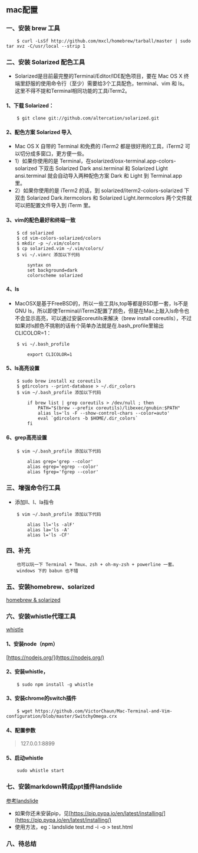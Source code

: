 ## mac配置

### 一、安装 brew 工具
```
    $ curl -LsSf http://github.com/mxcl/homebrew/tarball/master | sudo tar xvz -C/usr/local --strip 1
```

### 二、安装 Solarized 配色工具

* Solarized是目前最完整的Terminal/Editor/IDE配色项目，要在 Mac OS X 终端里舒服的使用命令行（至少）需要给3个工具配色，terminal、vim 和 ls。这里不得不提和Terminal相同功能的工具iTerm2。


#### 1、下载 Solarized：
```
    $ git clone git://github.com/altercation/solarized.git
```

#### 2、配色方案 Solarized 导入
    
* Mac OS X 自带的 Terminal 和免费的 iTerm2 都是很好用的工具，iTerm2 可以切分成多窗口，更方便一些。
* 1）如果你使用的是 Terminal，在solarized/osx-terminal.app-colors-solarized 下双击 Solarized Dark ansi.terminal 和 Solarized Light ansi.terminal 就会自动导入两种配色方案 Dark 和 Light 到 Terminal.app 里。
* 2）如果你使用的是 iTerm2 的话，到 solarized/iterm2-colors-solarized 下双击 Solarized Dark.itermcolors 和 Solarized Light.itermcolors 两个文件就可以把配置文件导入到 iTerm 里。

#### 3、vim的配色最好和终端一致
```    
    $ cd solarized
    $ cd vim-colors-solarized/colors
    $ mkdir -p ~/.vim/colors
    $ cp solarized.vim ~/.vim/colors/
    $ vi ~/.vimrc 添加以下代码
    
        syntax on
        set background=dark
        colorscheme solarized
```
    
#### 4、ls
* MacOSX是基于FreeBSD的，所以一些工具ls,top等都是BSD那一套，ls不是GNU ls，所以即使Terminal/iTerm2配置了颜色，但是在Mac上敲入ls命令也不会显示高亮，可以通过安装coreutils来解决（brew install coreutils），不过如果对ls颜色不挑剔的话有个简单办法就是在.bash_profile里输出CLICOLOR=1：
```
    $ vi ~/.bash_profile
    
        export CLICOLOR=1
```

#### 5、ls高亮设置
```   
    $ sudo brew install xz coreutils
    $ gdircolors --print-database > ~/.dir_colors
    $ vim ~/.bash_profile 添加以下代码

        if brew list | grep coreutils > /dev/null ; then
            PATH="$(brew --prefix coreutils)/libexec/gnubin:$PATH"
            alias ls='ls -F --show-control-chars --color=auto'
            eval `gdircolors -b $HOME/.dir_colors`
        fi
```

#### 6、grep高亮设置
```
    $ vim ~/.bash_profile 添加以下代码
    
        alias grep='grep --color'
        alias egrep='egrep --color'
        alias fgrep='fgrep --color'
```

### 三、增强命令行工具
* 添加ll、l、la指令
```
    $ vim ~/.bash_profile 添加以下代码

        alias ll='ls -alF'
        alias la='ls -A'
        alias l='ls -CF'
```


### 四、补充
```    
    也可以玩一下 Terminal + Tmux、zsh + oh-my-zsh + powerline 一套。
    windows 下的 babun 也不错
```


### 五、安装homebrew、solarized
[homebrew & solarized](https://github.com/VictorChaun/Mac-Terminal-and-Vim-configuration)

### 六、安装whistle代理工具
[whistle](https://github.com/avwo/whistle) 

#### 1、安装node（npm）
[https://nodejs.org/](https://nodejs.org/)

#### 2、安装whistle，
```
	$ sudo npm install -g whistle
```

#### 3、安装chrome的switch插件
```
	$ wget https://github.com/VictorChaun/Mac-Terminal-and-Vim-configuration/blob/master/SwitchyOmega.crx
```

#### 4、配置参数
> 127.0.0.1:8899

#### 5、启动whistle
```
	sudo whistle start
```


### 七、安装markdown转成ppt插件landslide
[参考landslide](https://github.com/adamzap/landslide)

- 如果你还未安装pip，见[https://pip.pypa.io/en/latest/installing/](https://pip.pypa.io/en/latest/installing/)
- 使用方法，eg：landslide test.md -i -o > test.html


### 八、待总结




